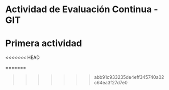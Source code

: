 # Actividad de Evaluación Continua - GIT

# Primera actividad

<<<<<<< HEAD
<!-- 

Para la actividad deberéis sacar capturas de cada parte del proceso.

  1. Hacer fork de este repositorio y clonarlo en vuestro ordenador.
  2. Crear una carpeta dentro de actividades llamada con vuestro "nombre.apellido".
=======
Para la actividad deberéis sacar capturas de cada parte del proceso a través de comandos.

  1. Hacer fork de este repositorio y clonarlo en vuestro ordenador.
  2. Crear una carpeta dentro de entregas llamada con vuestro "nombre.apellido".
>>>>>>> abb91c933235de4eff345740a02c64ea3f27d7e0
  3. Dentro de esa carpeta, crear otra llamada "AEC-GIT" y añadir un archivo de tipo texto, comitearlo con el mensaje "docs: nuevo archivo" y subirlo a vuestro repostorio remoto.
  4. Crear una rama llamada "docs/modificaciones" y modificad el archivo añadiendo las capturas y una descripción de los pasos que habéis seguido. Debe haber entre 2 y 5 commits. El mensaje de los commits es libre.
  5. Combinad las ramas.
  6. Cread una Pull Request al repositorio original (el mío).
<<<<<<< HEAD

-->



<!-- eyJhbGciOiJIUzI1NiIsInR5cCI6IkpXVCJ9.eyJzdWIiOiIxMjM0NTY3ODkwIiwibmFtZSI6IkpvaG4gRG9lIiwiYWRtaW4iOnRydWUsImlhdCI6MTUxNjIzOTAyMn0.9oMH6TU1dNlSnK4XmCZFWdASAQaCvj39y6o7ISBxyMM -->
=======
>>>>>>> abb91c933235de4eff345740a02c64ea3f27d7e0

